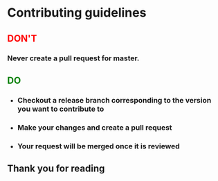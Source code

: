 # Contributing guidelines

<h2 style="color: red;">DON'T</h2>

### **Never create a pull request for master.**

<h2 style="color: green;">DO</h2>

- ### Checkout a release branch corresponding to the version you want to contribute to
- ### Make your changes and create a pull request
- ### Your request will be merged once it is reviewed

## Thank you for reading

